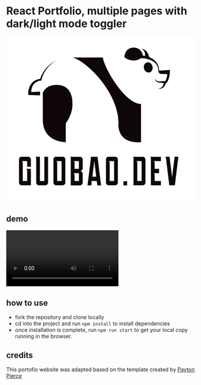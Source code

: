 # React Portfolio, multiple pages with dark/light mode toggler

![image](./src/assets/logo.png)

## demo

<video src="src/assets/demo.mov" controls="controls" style="max-width: 730px;">
</video>

## how to use

- fork the repository and clone locally
- cd into the project and run `npm install` to install dependencies
- once installation is complete, run `npm run start` to get your local copy running in the browser.


## credits

This portofio website was adapted based on the template created by [Payton Pierce](https://paytonpierce.dev)